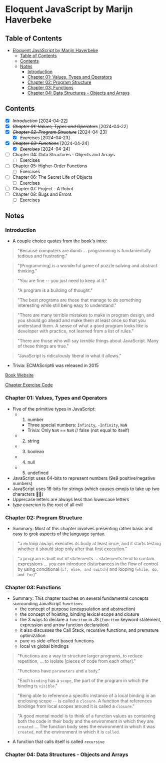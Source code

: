 # Eloquent JavaScript by Marijn Haverbeke

## Table of Contents

- [Eloquent JavaScript by Marijn Haverbeke](#eloquent-javascript-by-marijn-haverbeke)
  - [Table of Contents](#table-of-contents)
  - [Contents](#contents)
  - [Notes](#notes)
    - [Introduction](#introduction)
    - [Chapter 01: Values, Types and Operators](#chapter-01-values-types-and-operators)
    - [Chapter 02: Program Structure](#chapter-02-program-structure)
    - [Chapter 03: Functions](#chapter-03-functions)
    - [Chapter 04: Data Structures - Objects and Arrays](#chapter-04-data-structures---objects-and-arrays)

## Contents

- [x] ~~_Introduction_~~ [2024-04-22]
- [x] ~~_Chapter 01: Values, Types and Operators_~~ [2024-04-22]
- [x] ~~_Chapter 02: Program Structure_~~ [2024-04-23]
  - [x] ~~_Exercises_~~ [2024-04-23]
- [x] ~~_Chapter 03: Functions_~~ [2024-04-24]
  - [x] ~~_Exercises_~~ [2024-04-24]
- [ ] Chapter 04: Data Structures - Objects and Arrays
  - [ ] Exercises
- [ ] Chapter 05: Higher-Order Functions
  - [ ] Exercises
- [ ] Chapter 06: The Secret Life of Objects
  - [ ] Exercises
- [ ] Chapter 07: Project - A Robot
- [ ] Chapter 08: Bugs and Errors
  - [ ] Exercises

## Notes

### Introduction

- A couple choice quotes from the book's intro:

> "Because computers are dumb ... programming is fundamentally tedious and frustrating."

> "[Programming] is a wonderful game of puzzle solving and abstract thinking."

> "You are fine -- you just need to keep at it."

> "A program is a building of thought."

> "The best programs are those that manage to do something interesting while still being easy to understand."

> "There are many terrible mistakes to make in program design, and you should go ahead and make them at least once so that you understand them. A sense of what a good program looks like is developer with practice, not learned from a list of rules."

> "There are those who will say _terrible_ things about JavaScript. Many of these things are true."

> "JavaScript is ridiculously liberal in what it allows."

- Trivia: ECMAScript6 was released in 2015

[Book Website](https://eloquentjavascript.net)

[Chapter Exercise Code](https://eloquentjavascript.net/code)

### Chapter 01: Values, Types and Operators

- Five of the primitive types in JavaScript:
  - 1. number
    - Three special numbers: `Infinity`, `-Infinity`, `NaN`
    - Trivia: Only `NaN` == `NaN` // false (not equal to itself)
  - 2. string
  - 3. boolean
  - 4. null
  - 5. undefined
- JavaScript uses 64-bits to represent numbers (9e9 positive/negative numbers)
- JavaScript uses 16-bits for strings (which causes emojis to take up two characters 🤦‍♂️)
- Uppercase letters are always less than lowercase letters
- _type coercion_ is the root of all evil

### Chapter 02: Program Structure

- Summary: Most of this chapter involves presenting rather basic and easy to grok aspects of the language syntax.

> "a `do` loop always executes its body at least once, and it starts testing whether it should stop only after that first execution."

> "a program is built out of statements ... statements tend to contain expressions ... you can introduce disturbances in the flow of control by using conditional (`if, else, and switch`) and looping (`while, do, and for`)"

### Chapter 03: Functions

- Summary: This chapter touches on several fundamental concepts surrounding JavaScript `functions`:
  - the concept of purpose (encapsulation and abstraction)
  - the concept of hoisting, binding lexical scope and closure
  - the 3 ways to declare a `function` in JS (`function` keyword statement, expression and arrow function declaration)
  - it also discusses the Call Stack, recursive functions, and premature optimization
  - pure vs side-effect based functions
  - local vs global bindings

> "Functions are a way to structure larger programs, to reduce repetition, ... to isolate [pieces of code from each other]."

> "Functions have `parameters` and a `body`."

> "Each `binding` has a `scope`, the part of the program in which the binding is `visible`."

> "Being able to reference a specific instance of a local binding in an enclosing scope -- is called a `closure`. A function that references bindings from local scopes around it is called a `closure`."

> "A good mental model is to think of a function values as containing both the code in their body and the environment in which they are `created` ... The function body sees the environment in which it was `created`, not the environment in which it is `called`.

- A function that calls itself is called `recursive`

### Chapter 04: Data Structures - Objects and Arrays
